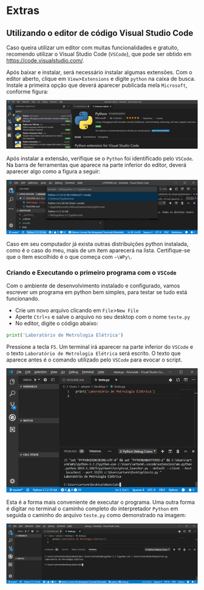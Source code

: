 # Extras

## Utilizando o editor de código Visual Studio Code

Caso queira utilizar um editor com muitas funcionalidades e gratuito, recomendo utilizar o Visual Studio Code (`VSCode`), que pode ser obtido em https://code.visualstudio.com/.

Após baixar e instalar, será necessário instalar algumas extensões. Com o editor aberto, clique em `View`>`Extensions` e digite `python` na caixa de busca. Instale a primeira opção que deverá aparecer publicada mela `Microsoft`, conforme figura:

![Extensão Python VSCode](./imgs/vscodePython.png)

Após instalar a extensão, verifique se o `Python` foi identificado pelo `VSCode`. Na barra de ferramentas que aparece na parte inferior do editor, deverá aparecer algo como a figura a seguir:

![Python VSCode](./imgs/vscodePythonPath.png)

Caso em seu computador já exista outras distribuições python instalada, como é o caso do meu, mais de um item aparecerá na lista. Certifique-se que o item escolhido é o que começa com `~\WPy\`.

### Criando e Executando o primeiro programa com o `VSCode`

Com o ambiente de desenvolvimento instalado e configurado, vamos escrever um programa em python bem simples, para testar se tudo está funcionando.

* Crie um novo arquivo clicando em `File`>`New File`
* Aperte `Ctrl+s` e salve o arquivo no seu desktop com o nome `teste.py`
* No editor, digite o código abaixo:

```Python
print('Laboratório de Metrologia Elétrica')
```

Pressione a tecla `F5`. Um terminal irá aparecer na parte inferior do `VSCode` e o texto `Laboratório de Metrologia Elétrica` será escrito. O texto que aparece antes é o comando utilizado pelo `VSCode` para evocar o script.

![Primeiro Programa](./imgs/primeiroScript.png)

Esta é a forma mais conveniente de executar o programa. Uma outra forma é digitar no terminal o caminho completo do interpretador `Python` em seguida o caminho do arquivo `teste.py` como demonstrado na imagem:

![Executando python](./imgs/executaPython.png)
